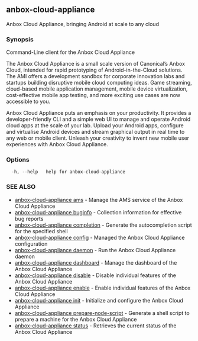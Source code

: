 ## anbox-cloud-appliance

Anbox Cloud Appliance, bringing Android at scale to any cloud

### Synopsis

Command-Line client for the Anbox Cloud Appliance

The Anbox Cloud Appliance is a small scale version of Canonical’s Anbox Cloud, intended
for rapid prototyping of Android-in-the-Cloud solutions. The AMI offers a development
sandbox for corporate innovation labs and startups building disruptive mobile cloud
computing ideas. Game streaming, cloud-based mobile application management, mobile device
virtualization, cost-effective mobile app testing, and more exciting use cases are now
accessible to you.

Anbox Cloud Appliance puts an emphasis on your productivity. It provides a
developer-friendly CLI and a simple web UI to manage and operate Android cloud apps at
the scale of your lab. Upload your Android apps, configure and virtualise Android devices
and stream graphical output in real time to any web or mobile client. Unleash your
creativity to invent new mobile user experiences with Anbox Cloud Appliance.


### Options

```
  -h, --help   help for anbox-cloud-appliance
```

### SEE ALSO

* [anbox-cloud-appliance ams](anbox-cloud-appliance_ams.md)	 - Manage the AMS service of the Anbox Cloud Appliance
* [anbox-cloud-appliance buginfo](anbox-cloud-appliance_buginfo.md)	 - Collection information for effective bug reports
* [anbox-cloud-appliance completion](anbox-cloud-appliance_completion.md)	 - Generate the autocompletion script for the specified shell
* [anbox-cloud-appliance config](anbox-cloud-appliance_config.md)	 - Managed the Anbox Cloud Appliance configuration
* [anbox-cloud-appliance daemon](anbox-cloud-appliance_daemon.md)	 - Run the Anbox Cloud Appliance daemon
* [anbox-cloud-appliance dashboard](anbox-cloud-appliance_dashboard.md)	 - Manage the dashboard of the Anbox Cloud Appliance
* [anbox-cloud-appliance disable](anbox-cloud-appliance_disable.md)	 - Disable individual features of the Anbox Cloud Appliance
* [anbox-cloud-appliance enable](anbox-cloud-appliance_enable.md)	 - Enable individual features of the Anbox Cloud Appliance
* [anbox-cloud-appliance init](anbox-cloud-appliance_init.md)	 - Initialize and configure the Anbox Cloud Appliance
* [anbox-cloud-appliance prepare-node-script](anbox-cloud-appliance_prepare-node-script.md)	 - Generate a shell script to prepare a machine for the Anbox Cloud Appliance
* [anbox-cloud-appliance status](anbox-cloud-appliance_status.md)	 - Retrieves the current status of the Anbox Cloud Appliance

